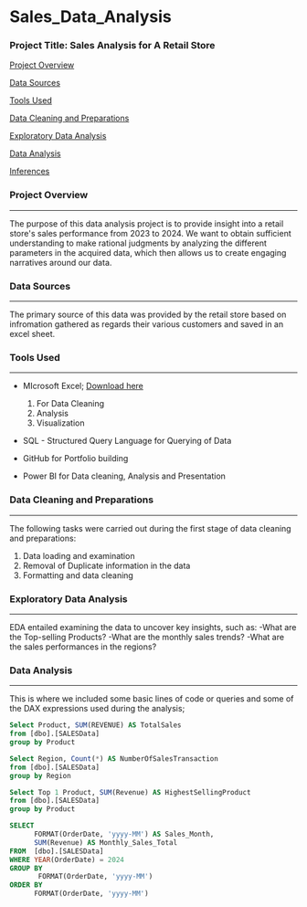 # Sales_Data_Analysis

### Project Title: Sales Analysis for A Retail Store

[Project Overview](#project-overview)

[Data Sources](#data-sources)

[Tools Used](#tools-used)

[Data Cleaning and Preparations](#data-cleaning-and-preparations)

[Exploratory Data Analysis](#exploratory-data-analysis)

[Data Analysis](#data-analysis)

[Inferences](#inferences)

### Project Overview
---
The purpose of this data analysis project is to provide insight into a retail store's sales performance from 2023 to 2024. We want to obtain sufficient understanding to make rational judgments by analyzing the different parameters in the acquired data, which then allows us to create engaging narratives around our data.

### Data Sources
---
The primary source of this data was provided by the retail store based on infromation gathered as regards their various customers and saved in an excel sheet.

### Tools Used
---
- MIcrosoft Excel; [Download here](https://www.microsoft.com)
  1. For Data Cleaning
  2. Analysis
  3. Visualization
 
- SQL - Structured Query Language for Querying of Data
- GitHub for Portfolio building
- Power BI for Data cleaning, Analysis and Presentation

### Data Cleaning and Preparations
---
The following tasks were carried out during the first stage of data cleaning and preparations:
1. Data loading and examination
2. Removal of Duplicate information in the data
3. Formatting and data cleaning

### Exploratory Data Analysis
---
EDA entailed examining the data to uncover key insights, such as:
-What are the Top-selling Products?
-What are the monthly sales trends?
-What are the sales performances in the regions?

### Data Analysis
---
This is where we included some basic lines of code or queries and some of the DAX expressions used during the analysis;
```SQL
Select Product, SUM(REVENUE) AS TotalSales 
from [dbo].[SALESData]
group by Product

Select Region, Count(*) AS NumberOfSalesTransaction 
from [dbo].[SALESData]
group by Region

Select Top 1 Product, SUM(Revenue) AS HighestSellingProduct
from [dbo].[SALESData]
group by Product

SELECT
      FORMAT(OrderDate, 'yyyy-MM') AS Sales_Month,
	  SUM(Revenue) AS Monthly_Sales_Total
FROM  [dbo].[SALESData]
WHERE YEAR(OrderDate) = 2024
GROUP BY 
       FORMAT(OrderDate, 'yyyy-MM')
ORDER BY 
      FORMAT(OrderDate, 'yyyy-MM')
```
